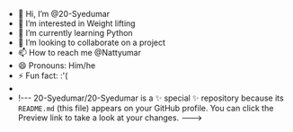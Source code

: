 - 👋 Hi, I’m @20-Syedumar
- 👀 I’m interested in Weight lifting
- 🌱 I’m currently learning Python
- 💞️ I’m looking to collaborate on a project
- 📫 How to reach me @Nattyumar
- 😄 Pronouns: Him/he
- ⚡ Fun fact: :'(
-
- !---
20-Syedumar/20-Syedumar is a ✨ special ✨ repository because its `README.md` (this file) appears on your GitHub profile.
You can click the Preview link to take a look at your changes.
--->
